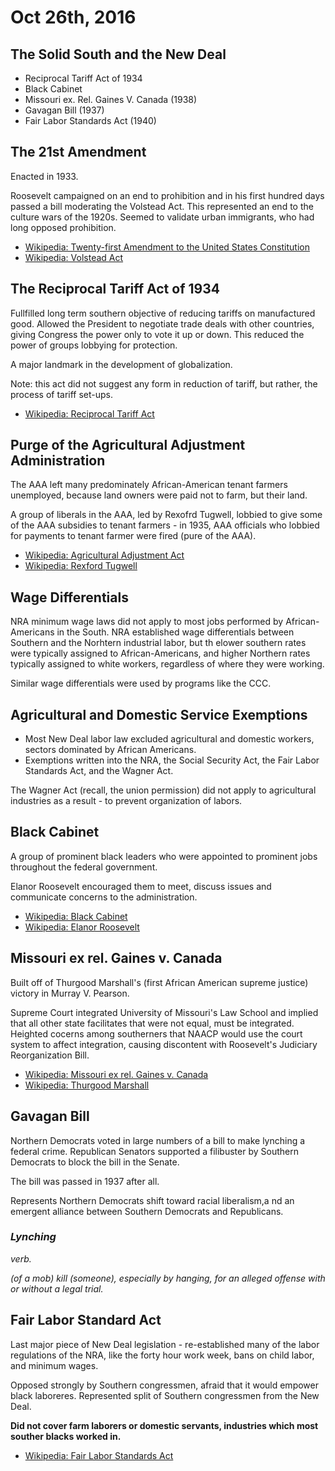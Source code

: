 Oct 26th, 2016
==============

The Solid South and the New Deal
--------------------------------

- Reciprocal Tariff Act of 1934
- Black Cabinet
- Missouri ex. Rel. Gaines V. Canada (1938)
- Gavagan Bill (1937)
- Fair Labor Standards Act (1940)

The 21st Amendment
------------------

Enacted in 1933.

Roosevelt campaigned on an end to prohibition and in his first hundred days passed a bill moderating the Volstead Act. This represented an end to the culture wars of the 1920s. Seemed to validate urban immigrants, who had long opposed prohibition.

- [Wikipedia: Twenty-first Amendment to the United States Constitution](https://en.wikipedia.org/wiki/Twenty-first_Amendment_to_the_United_States_Constitution)
- [Wikipedia: Volstead Act](https://en.wikipedia.org/wiki/Volstead_Act)

The Reciprocal Tariff Act of 1934
---------------------------------

Fullfilled long term southern objective of reducing tariffs on manufactured good. Allowed the President to negotiate trade deals with other countries, giving Congress the power only to vote it up or down. This reduced the power of groups lobbying for protection.

A major landmark in the development of globalization.

Note: this act did not suggest any form in reduction of tariff, but rather, the process of tariff set-ups.

- [Wikipedia: Reciprocal Tariff Act](https://en.wikipedia.org/wiki/Reciprocal_Tariff_Act)

Purge of the Agricultural Adjustment Administration
---------------------------------------------------

The AAA left many predominately African-American tenant farmers unemployed, because land owners were paid not to farm, but their land.

A group of liberals in the AAA, led by Rexofrd Tugwell, lobbied to give some of the AAA subsidies to tenant farmers - in 1935, AAA officials who lobbied for payments to tenant farmer were fired (pure of the AAA).

- [Wikipedia: Agricultural Adjustment Act](https://en.wikipedia.org/wiki/Agricultural_Adjustment_Act)
- [Wikipedia: Rexford Tugwell](https://en.wikipedia.org/wiki/Rexford_Tugwell)

Wage Differentials
------------------

NRA minimum wage laws did not apply to most jobs performed by African-Americans in the South. NRA established wage differentials between Southern and the Norhtern industrial labor, but th elower southern rates were typically assigned to African-Americans, and higher Northern rates typically assigned to white workers, regardless of where they were working.

Similar wage differentials were used by programs like the CCC.

Agricultural and Domestic Service Exemptions
--------------------------------------------

- Most New Deal labor law excluded agricultural and domestic workers, sectors dominated by African Americans.
- Exemptions written into the NRA, the Social Security Act, the Fair Labor Standards Act, and the Wagner Act.

The Wagner Act (recall, the union permission) did not apply to agricultural industries as a result - to prevent organization of labors.

Black Cabinet
-------------

A group of prominent black leaders who were appointed to prominent jobs throughout the federal government.

Elanor Roosevelt encouraged them to meet, discuss issues and communicate concerns to the administration.

- [Wikipedia: Black Cabinet](https://en.wikipedia.org/wiki/Black_Cabinet)
- [Wikipedia: Elanor Roosevelt](https://en.wikipedia.org/wiki/Eleanor_Roosevelt)

Missouri ex rel. Gaines v. Canada
-----------------------------------

Built off of Thurgood Marshall's (first African American supreme justice) victory in Murray V. Pearson.

Supreme Court integrated University of Missouri's Law School and implied that all other state facilitates that were not equal, must be integrated. Heighted cocerns among southerners that NAACP would use the court system to affect integration, causing discontent with Roosevelt's Judiciary Reorganization Bill.

- [Wikipedia: Missouri ex rel. Gaines v. Canada](https://en.wikipedia.org/wiki/Missouri_ex_rel._Gaines_v._Canada)
- [Wikipedia: Thurgood Marshall](https://en.wikipedia.org/wiki/Thurgood_Marshall)

Gavagan Bill
------------

Northern Democrats voted in large numbers of a bill to make lynching a federal crime. Republican Senators supported a filibuster by Southern Democrats to block the bill in the Senate.

The bill was passed in 1937 after all.

Represents Northern Democrats shift toward racial liberalism,a nd an emergent alliance between Southern Democrats and Republicans.

### *Lynching*

*verb.*

*(of a mob) kill (someone), especially by hanging, for an alleged offense with or without a legal trial.*

Fair Labor Standard Act
-----------------------

Last major piece of New Deal legislation - re-established many of the labor regulations of the NRA, like the forty hour work week, bans on child labor, and minimum wages.

Opposed strongly by Southern congressmen, afraid that it would empower black laboreres. Represented split of Southern congressmen from the New Deal.

**Did not cover farm laborers or domestic servants, industries which most souther blacks worked in.**

- [Wikipedia: Fair Labor Standards Act](https://en.wikipedia.org/wiki/Fair_Labor_Standards_Act)
